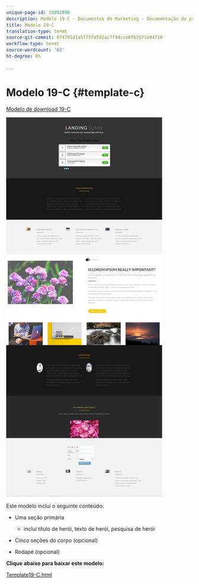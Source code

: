 ```yaml
---
unique-page-id: 10092896
description: Modelo 19-C - Documentos do Marketing - Documentação do produto
title: Modelo 19-C
translation-type: tm+mt
source-git-commit: 074701d1a5f75fe592ac7f44cce6fb3571e94710
workflow-type: tm+mt
source-wordcount: '63'
ht-degree: 0%

---
```



# Modelo 19-C {#template-c}

[Modelo de download 19-C](https://docs.marketo.com/download/attachments/10092896/template-19c.html?version=1&amp;modificationdate=1441750440000&amp;api=v2)

![](assets/image2015-9-16-16-3a52-3a26.png)

Este modelo inclui o seguinte conteúdo:

* Uma seção primária

   * inclui título de herói, texto de herói, pesquisa de herói

* Cinco seções do corpo (opcional)
* Rodapé (opcional)

**Clique abaixo para baixar este modelo:**

[Template19-C.html](https://docs.marketo.com/download/attachments/10092896/template-19c.html?version=1&amp;modificationdate=1441750440000&amp;api=v2)
